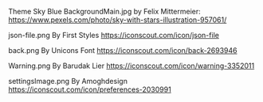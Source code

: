 Theme Sky Blue BackgroundMain.jpg by Felix Mittermeier: https://www.pexels.com/photo/sky-with-stars-illustration-957061/

json-file.png By First Styles https://iconscout.com/icon/json-file

back.png By Unicons Font https://iconscout.com/icon/back-2693946

Warning.png By Barudak Lier https://iconscout.com/icon/warning-3352011

settingsImage.png By Amoghdesign https://iconscout.com/icon/preferences-2030991


